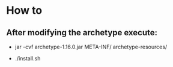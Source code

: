 # How to

## After modifying the archetype execute:

- jar -cvf archetype-1.16.0.jar     META-INF/     archetype-resources/

- ./install.sh